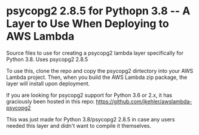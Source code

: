 # psycopg2 2.8.5 for Pythopn 3.8 -- A Layer to Use When Deploying to AWS Lambda
Source files to use for creating a psycopg2 lambda layer specifically for Python 3.8. Uses psycopg2 2.8.5

To use this, clone the repo and copy the psycopg2 dirtectory into your AWS Lambda project. Then, when you build the AWS Lambda zip package, the layer will install upon deployment.

If you are looking for psycopg2 support for Python 3.6 or 2.x, it has graciously been hosted in this repo:
https://github.com/jkehler/awslambda-psycopg2

This was just made for Python 3.8/psycopg2 2.8.5 in case any users needed this layer and didn't want to compile it themselves.
